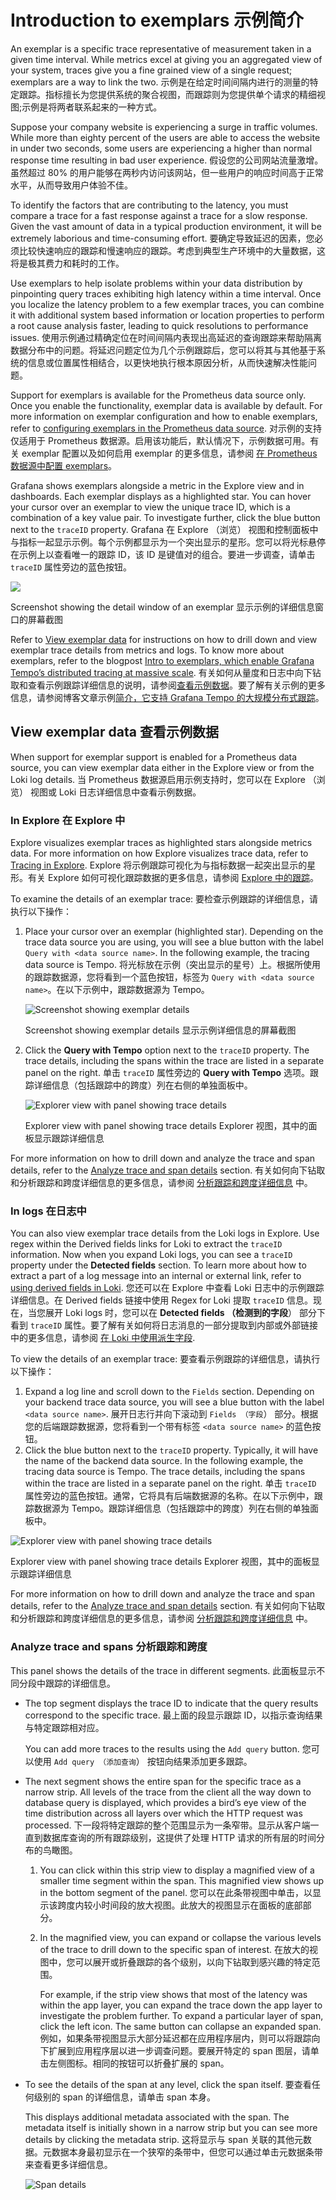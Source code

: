 # Introduction to exemplars 示例简介

An exemplar is a specific trace representative of measurement taken in a  given time interval. While metrics excel at giving you an aggregated  view of your system, traces give you a fine grained view of a single  request; exemplars are a way to link the two.
示例是在给定时间间隔内进行的测量的特定跟踪。指标擅长为您提供系统的聚合视图，而跟踪则为您提供单个请求的精细视图;示例是将两者联系起来的一种方式。

Suppose your company website is experiencing a surge in traffic volumes. While  more than eighty percent of the users are able to access the website in  under two seconds, some users are experiencing a higher than normal  response time resulting in bad user experience.
假设您的公司网站流量激增。虽然超过 80% 的用户能够在两秒内访问该网站，但一些用户的响应时间高于正常水平，从而导致用户体验不佳。

To identify the factors that are contributing to the latency, you must  compare a trace for a fast response against a trace for a slow response. Given the vast amount of data in a typical production environment, it  will be extremely laborious and time-consuming effort.
要确定导致延迟的因素，您必须比较快速响应的跟踪和慢速响应的跟踪。考虑到典型生产环境中的大量数据，这将是极其费力和耗时的工作。

Use exemplars to help isolate problems within your data distribution by  pinpointing query traces exhibiting high latency within a time interval. Once you localize the latency problem to a few exemplar traces, you can combine it with additional system based information or location  properties to perform a root cause analysis faster, leading to quick  resolutions to performance issues.
使用示例通过精确定位在时间间隔内表现出高延迟的查询跟踪来帮助隔离数据分布中的问题。将延迟问题定位为几个示例跟踪后，您可以将其与其他基于系统的信息或位置属性相结合，以更快地执行根本原因分析，从而快速解决性能问题。

Support for exemplars is available for the Prometheus data source only. Once  you enable the functionality, exemplar data is available by default. For more information on exemplar configuration and how to enable exemplars, refer to [configuring exemplars in the Prometheus data source](https://grafana.com/docs/grafana/latest/datasources/prometheus/configure-prometheus-data-source/#exemplars).
对示例的支持仅适用于 Prometheus 数据源。启用该功能后，默认情况下，示例数据可用。有关 exemplar 配置以及如何启用 exemplar 的更多信息，请参阅 [在 Prometheus 数据源中配置 exemplars](https://grafana.com/docs/grafana/latest/datasources/prometheus/configure-prometheus-data-source/#exemplars)。

Grafana shows exemplars alongside a metric in the Explore view and in  dashboards. Each exemplar displays as a highlighted star. You can hover  your cursor over an exemplar to view the unique trace ID, which is a  combination of a key value pair. To investigate further, click the blue  button next to the `traceID` property.
Grafana 在 Explore （浏览） 视图和控制面板中与指标一起显示示例。每个示例都显示为一个突出显示的星形。您可以将光标悬停在示例上以查看唯一的跟踪 ID，该 ID 是键值对的组合。要进一步调查，请单击 `traceID` 属性旁边的蓝色按钮。

![](../../Image/s/screenshot-exemplars.png)

Screenshot showing the detail window of an exemplar
显示示例的详细信息窗口的屏幕截图

Refer to [View exemplar data](https://grafana.com/docs/grafana/latest/fundamentals/exemplars/#view-exemplar-data) for instructions on how to drill down and view exemplar trace details  from metrics and logs. To know more about exemplars, refer to the  blogpost [Intro to exemplars, which enable Grafana Tempo’s distributed tracing at massive scale](https://grafana.com/blog/2021/03/31/intro-to-exemplars-which-enable-grafana-tempos-distributed-tracing-at-massive-scale/).
有关如何从量度和日志中向下钻取和查看示例跟踪详细信息的说明，请参阅[查看示例数据](https://grafana.com/docs/grafana/latest/fundamentals/exemplars/#view-exemplar-data)。要了解有关示例的更多信息，请参阅博客文章示例[简介，它支持 Grafana Tempo 的大规模分布式跟踪](https://grafana.com/blog/2021/03/31/intro-to-exemplars-which-enable-grafana-tempos-distributed-tracing-at-massive-scale/)。

## View exemplar data 查看示例数据

When support for exemplar support is enabled for a Prometheus data source,  you can view exemplar data either in the Explore view or from the Loki  log details.
当 Prometheus 数据源启用示例支持时，您可以在 Explore （浏览） 视图或 Loki 日志详细信息中查看示例数据。

### In Explore 在 Explore 中

Explore visualizes exemplar traces as highlighted stars alongside metrics data. For more information on how Explore visualizes trace data, refer to [Tracing in Explore](https://grafana.com/docs/grafana/latest/explore/trace-integration/).
Explore 将示例跟踪可视化为与指标数据一起突出显示的星形。有关 Explore 如何可视化跟踪数据的更多信息，请参阅 [Explore 中的跟踪](https://grafana.com/docs/grafana/latest/explore/trace-integration/)。

To examine the details of an exemplar trace:
要检查示例跟踪的详细信息，请执行以下操作：

1. Place your cursor over an exemplar (highlighted star). Depending on the trace data source you are using, you will see a blue button with the label `Query with <data source name>`. In the following example, the tracing data source is Tempo.
   将光标放在示例（突出显示的星号）上。根据所使用的跟踪数据源，您将看到一个蓝色按钮，标签为 `Query with <data source name>`。在以下示例中，跟踪数据源为 Tempo。

    ![Screenshot showing exemplar details](../../Image/s/screenshot-exemplar-details.png)

   Screenshot showing exemplar details
   显示示例详细信息的屏幕截图

2. Click the **Query with Tempo** option next to the `traceID` property. The trace details, including the spans within the trace are listed in a separate panel on the right.
   单击 `traceID` 属性旁边的 **Query with Tempo** 选项。跟踪详细信息（包括跟踪中的跨度）列在右侧的单独面板中。

   ![Explorer view with panel showing trace details](../../Image/s/screenshot-exemplar-explore-view.png)

   Explorer view with panel showing trace details
   Explorer 视图，其中的面板显示跟踪详细信息

For more information on how to drill down and analyze the trace and span details, refer to the [Analyze trace and span details](https://grafana.com/docs/grafana/latest/fundamentals/exemplars/#analyze-trace-and-spans) section.
有关如何向下钻取和分析跟踪和跨度详细信息的更多信息，请参阅 [分析跟踪和跨度详细信息](https://grafana.com/docs/grafana/latest/fundamentals/exemplars/#analyze-trace-and-spans) 中。

### In logs 在日志中

You can also view exemplar trace details from the Loki logs in Explore. Use regex within the Derived fields links for Loki to extract the `traceID` information. Now when you expand Loki logs, you can see a `traceID` property under the **Detected fields** section. To learn more about how to extract a part of a log message into an internal or external link, refer to [using derived fields in Loki](https://grafana.com/docs/grafana/latest/explore/logs-integration/).
您还可以在 Explore 中查看 Loki 日志中的示例跟踪详细信息。在 Derived fields 链接中使用 Regex for Loki 提取 `traceID` 信息。现在，当您展开 Loki logs 时，您可以在 **Detected fields （检测到的字段**） 部分下看到 `traceID` 属性。要了解有关如何将日志消息的一部分提取到内部或外部链接中的更多信息，请参阅 [在 Loki 中使用派生字段](https://grafana.com/docs/grafana/latest/explore/logs-integration/).

To view the details of an exemplar trace:
要查看示例跟踪的详细信息，请执行以下操作：

1. Expand a log line and scroll down to the `Fields` section. Depending on your backend trace data source, you will see a blue button with the label `<data source name>`.
   展开日志行并向下滚动到 `Fields （字段`） 部分。根据您的后端跟踪数据源，您将看到一个带有标签 `<data source name>` 的蓝色按钮。
2. Click the blue button next to the `traceID` property. Typically, it will have the name of the backend data source.  In the following example, the tracing data source is Tempo. The trace  details, including the spans within the trace are listed in a separate  panel on the right.
   单击 `traceID` 属性旁边的蓝色按钮。通常，它将具有后端数据源的名称。在以下示例中，跟踪数据源为 Tempo。跟踪详细信息（包括跟踪中的跨度）列在右侧的单独面板中。

![Explorer view with panel showing trace details](../../Image/s/screenshot-exemplar-loki-logs.png)

Explorer view with panel showing trace details
Explorer 视图，其中的面板显示跟踪详细信息

For more information on how to drill down and analyze the trace and span details, refer to the [Analyze trace and span details](https://grafana.com/docs/grafana/latest/fundamentals/exemplars/#analyze-trace-and-spans) section.
有关如何向下钻取和分析跟踪和跨度详细信息的更多信息，请参阅 [分析跟踪和跨度详细信息](https://grafana.com/docs/grafana/latest/fundamentals/exemplars/#analyze-trace-and-spans) 中。

### Analyze trace and spans 分析跟踪和跨度

This panel shows the details of the trace in different segments.
此面板显示不同分段中跟踪的详细信息。

- The top segment displays the trace ID to indicate that the query results correspond to the specific trace.
  最上面的段显示跟踪 ID，以指示查询结果与特定跟踪相对应。

  You can add more traces to the results using the `Add query` button.
  您可以使用 `Add query （添加查询`） 按钮向结果添加更多跟踪。

- The next segment shows the entire span for the specific trace as a narrow  strip. All levels of the trace from the client all the way down to  database query is displayed, which provides a bird’s eye view of the  time distribution across all layers over which the HTTP request was  processed.
  下一段将特定跟踪的整个范围显示为一条窄带。显示从客户端一直到数据库查询的所有跟踪级别，这提供了处理 HTTP 请求的所有层的时间分布的鸟瞰图。

  1. You can click within this strip view to display a magnified view of a  smaller time segment within the span. This magnified view shows up in  the bottom segment of the panel.
     您可以在此条带视图中单击，以显示该跨度内较小时间段的放大视图。此放大的视图显示在面板的底部部分。

  2. In the magnified view, you can expand or collapse the various levels of  the trace to drill down to the specific span of interest.
     在放大的视图中，您可以展开或折叠跟踪的各个级别，以向下钻取到感兴趣的特定范围。

     For example, if the strip view shows that most of the latency was within  the app layer, you can expand the trace down the app layer to  investigate the problem further. To expand a particular layer of span,  click the left icon. The same button can collapse an expanded span.
     例如，如果条带视图显示大部分延迟都在应用程序层内，则可以将跟踪向下扩展到应用程序层以进一步调查问题。要展开特定的 span 图层，请单击左侧图标。相同的按钮可以折叠扩展的 span。

- To see the details of the span at any level, click the span itself.
  要查看任何级别的 span 的详细信息，请单击 span 本身。

  This displays additional metadata associated with the span. The metadata  itself is initially shown in a narrow strip but you can see more details by clicking the metadata strip.
  这将显示与 span 关联的其他元数据。元数据本身最初显示在一个狭窄的条带中，但您可以通过单击元数据条带来查看更多详细信息。

   ![Span details](../../Image/s/screenshot-exemplar-span-details.png)